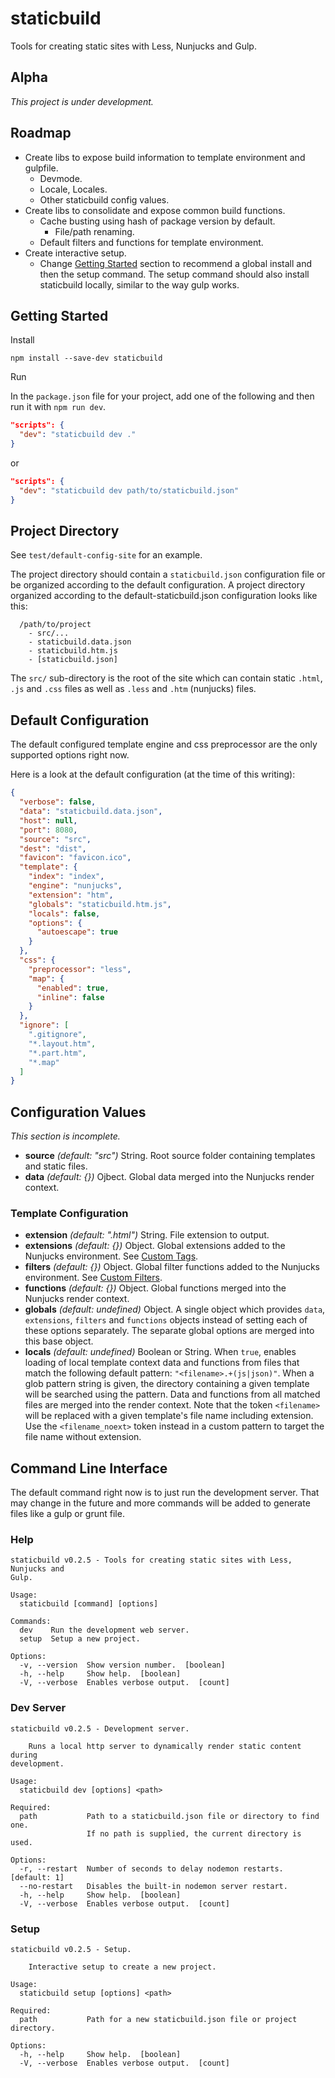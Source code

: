 # staticbuild

Tools for creating static sites with Less, Nunjucks and Gulp.

## Alpha

_This project is under development._

## Roadmap

- Create libs to expose build information to template environment and gulpfile.
  - Devmode.
  - Locale, Locales.
  - Other staticbuild config values.
- Create libs to consolidate and expose common build functions.
  - Cache busting using hash of package version by default.
    - File/path renaming.
  - Default filters and functions for template environment.
- Create interactive setup.
  - Change [Getting Started](#getting-Started) section to recommend a global 
install and then the setup command. The setup command should also install 
staticbuild locally, similar to the way gulp works.

## Getting Started

Install

`npm install --save-dev staticbuild`

Run

In the `package.json` file for your project, add one of the following and then
run it with `npm run dev`.

```json
"scripts": {
  "dev": "staticbuild dev ."
}
```

or

```json
"scripts": {
  "dev": "staticbuild dev path/to/staticbuild.json"
}
```

## Project Directory

See `test/default-config-site` for an example.

The project directory should contain a `staticbuild.json` configuration file 
or be organized according to the default configuration. A project directory
organized according to the default-staticbuild.json configuration looks like 
this:

```
  /path/to/project
    - src/...
	- staticbuild.data.json
	- staticbuild.htm.js
	- [staticbuild.json]
```

The `src/` sub-directory is the root of the site which can contain static `.html`,
`.js` and `.css` files as well as `.less` and `.htm` (nunjucks) files.

## Default Configuration

The default configured template engine and css preprocessor are the only supported options right now.

Here is a look at the default configuration (at the time of 
this writing):

```json
{
  "verbose": false,
  "data": "staticbuild.data.json",
  "host": null,
  "port": 8080,
  "source": "src",
  "dest": "dist",
  "favicon": "favicon.ico",
  "template": {
    "index": "index",
    "engine": "nunjucks",
    "extension": "htm",
    "globals": "staticbuild.htm.js",
    "locals": false,
    "options": {
      "autoescape": true
    }
  },
  "css": {
    "preprocessor": "less",
    "map": {
      "enabled": true,
      "inline": false
    }
  },
  "ignore": [
    ".gitignore",
    "*.layout.htm",
    "*.part.htm",
    "*.map"
  ]
}
```

## Configuration Values

_This section is incomplete._

- **source** _(default: "src")_ String. Root source folder containing 
templates and static files.
- **data** _(default: {})_ Ojbect. Global data merged into the Nunjucks render 
context.

### Template Configuration

- **extension** _(default: ".html")_ String. File extension to output.
- **extensions** _(default: {})_ Object. Global extensions added to the 
Nunjucks environment. See 
[Custom Tags](http://mozilla.github.io/nunjucks/api.html#custom-tags).
- **filters** _(default: {})_ Object. Global filter functions added to the 
Nunjucks environment. See 
[Custom Filters](http://mozilla.github.io/nunjucks/api.html#custom-filters).
- **functions** _(default: {})_ Object. Global functions merged into the 
Nunjucks render context.
- **globals** _(default: undefined)_ Object. A single object which provides 
`data`, `extensions`, `filters` and `functions` objects instead of setting 
each of these options separately. The separate global options are merged into 
this base object.
- **locals** _(default: undefined)_ Boolean or String. When `true`, enables
loading of local template context data and functions from files that match
the following default pattern: `"<filename>.+(js|json)"`. When a glob pattern
string is given, the directory containing a given template will be searched
using the pattern. Data and functions from all matched files are merged into
the render context. Note that the token `<filename>` will be replaced with a
given template's file name including extension. Use the `<filename_noext>` 
token instead in a custom pattern to target the file name without extension.

## Command Line Interface

The default command right now is to just run the development server.
That may change in the future and more commands will be added to generate
files like a gulp or grunt file.

### Help
```
staticbuild v0.2.5 - Tools for creating static sites with Less, Nunjucks and 
Gulp.

Usage:
  staticbuild [command] [options]

Commands:
  dev    Run the development web server.
  setup  Setup a new project.

Options:
  -v, --version  Show version number.  [boolean]
  -h, --help     Show help.  [boolean]
  -V, --verbose  Enables verbose output.  [count]
```

### Dev Server
```
staticbuild v0.2.5 - Development server.

    Runs a local http server to dynamically render static content during 
development.

Usage:
  staticbuild dev [options] <path>

Required:
  path           Path to a staticbuild.json file or directory to find one.
                 If no path is supplied, the current directory is used.

Options:
  -r, --restart  Number of seconds to delay nodemon restarts.  [default: 1]
  --no-restart   Disables the built-in nodemon server restart.
  -h, --help     Show help.  [boolean]
  -V, --verbose  Enables verbose output.  [count]
```

### Setup
```
staticbuild v0.2.5 - Setup.

    Interactive setup to create a new project.

Usage:
  staticbuild setup [options] <path>

Required:
  path           Path for a new staticbuild.json file or project directory.

Options:
  -h, --help     Show help.  [boolean]
  -V, --verbose  Enables verbose output.  [count]
```
